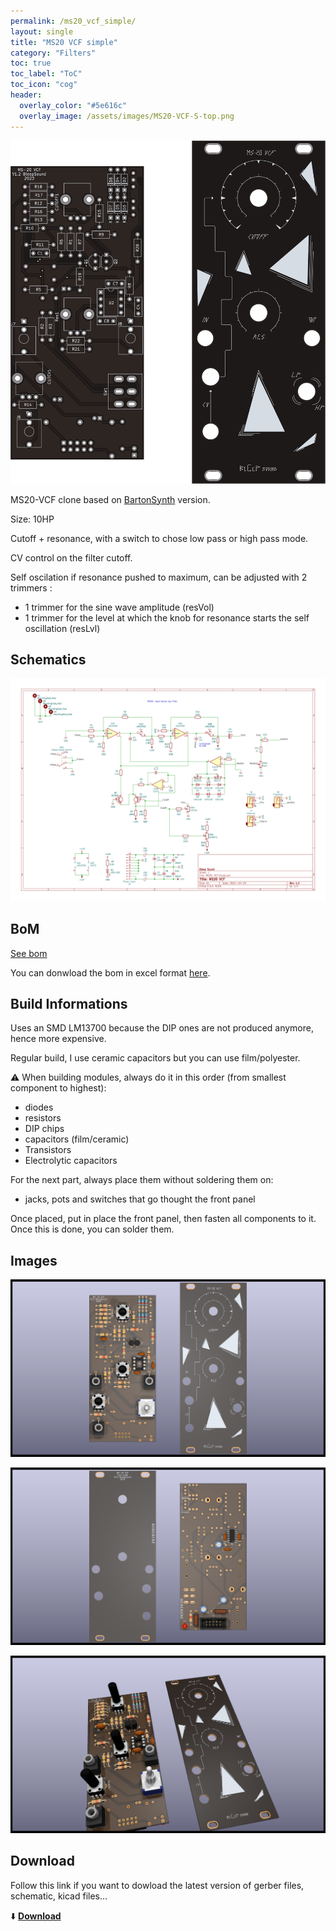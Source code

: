 ```yaml
---
permalink: /ms20_vcf_simple/
layout: single
title: "MS20 VCF simple"
category: "Filters"
toc: true
toc_label: "ToC"
toc_icon: "cog"
header:
  overlay_color: "#5e616c"
  overlay_image: /assets/images/MS20-VCF-S-top.png
---
```


![MS20-VCF-S-top](/assets/images/MS20-VCF-S-top.png)

MS20-VCF clone based on [BartonSynth](https://www.bartonmusicalcircuits.com/synthstuff.html#analog) version.

Size: 10HP

Cutoff + resonance, with a switch to chose low pass or high pass mode.

CV control on the filter cutoff.

Self oscilation if resonance pushed to maximum, can be adjusted with 2 trimmers :

- 1 trimmer for the sine wave amplitude (resVol)
- 1 trimmer for the level at which the knob for resonance starts the self oscillation (resLvl)

## Schematics

![single MS20-VCF schematic](/assets/images/MS20-VCF-S--Schematic.svg)

## BoM

[See bom](/assets/bom/MS20-VCF-S_V1.2--iBoM.html)

You can donwload the bom in excel format [here](https://github.com/BleepSound/ms20-vcf-simple/releases/download/v1.2/MS20-VCF_V1.2--BoM.xlsx).

## Build Informations

Uses an SMD LM13700 because the DIP ones are not produced anymore, hence more expensive.

Regular build, I use ceramic capacitors but you can use film/polyester.

:warning: When building modules, always do it in this order (from smallest component to highest):
- diodes
- resistors
- DIP chips
- capacitors (film/ceramic)
- Transistors
- Electrolytic capacitors

For the next part, always place them without soldering them on:
- jacks, pots and switches that go thought the front panel

Once placed, put in place the front panel, then fasten all components to it. Once this is done, you can solder them.

## Images

![3D single MS20-VCF(front)](/assets/images/MS20-VCF-S-3D_top.png)

![3D single MS20-VCF(back)](/assets/images/MS20-VCF-S-3D_bottom.png)

![3D single MS20-VCF(iso)](/assets/images/MS20-VCF-S-3D_top30deg.png)

## Download

Follow this link if you want to dowload the latest version of gerber files, schematic, kicad files...

:arrow_down: [**Download**](https://github.com/BleepSound/ms20-vcf-simple/releases)

<script src="https://utteranc.es/client.js"
        repo="BleepSound/bleepsound.github.io"
        issue-term="title"
        label="Comment"
        theme="photon-dark"
        crossorigin="anonymous"
        async>
</script>